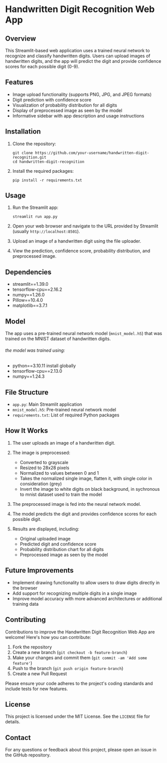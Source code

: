 # Handwritten Digit Recognition Web App

## Overview

This Streamlit-based web application uses a trained neural network to recognize and classify handwritten digits. Users can upload images of handwritten digits, and the app will predict the digit and provide confidence scores for each possible digit (0-9).

## Features

- Image upload functionality (supports PNG, JPG, and JPEG formats)
- Digit prediction with confidence score
- Visualization of probability distribution for all digits
- Display of preprocessed image as seen by the model
- Informative sidebar with app description and usage instructions

## Installation

1. Clone the repository:
   ```
   git clone https://github.com/your-username/handwritten-digit-recognition.git
   cd handwritten-digit-recognition
   ```

2. Install the required packages:
   ```
   pip install -r requirements.txt
   ```

## Usage

1. Run the Streamlit app:
   ```
   streamlit run app.py
   ```

2. Open your web browser and navigate to the URL provided by Streamlit (usually `http://localhost:8501`).

3. Upload an image of a handwritten digit using the file uploader.

4. View the prediction, confidence score, probability distribution, and preprocessed image.

## Dependencies

- streamlit==1.39.0
- tensorflow-cpu==2.16.2
- numpy==1.26.0
- Pillow==10.4.0
- matplotlib==3.7.1

## Model

The app uses a pre-trained neural network model (`mnist_model.h5`) that was trained on the MNIST dataset of handwritten digits.
###### the model was trained using:
- python==3.10.11 install globally
- tensorflow-cpu==2.13.0
- numpy==1.24.3

## File Structure

- `app.py`: Main Streamlit application
- `mnist_model.h5`: Pre-trained neural network model
- `requirements.txt`: List of required Python packages

## How It Works

1. The user uploads an image of a handwritten digit.
2. The image is preprocessed:
   - Converted to grayscale
   - Resized to 28x28 pixels
   - Normalized to values between 0 and 1
   - Takes the normalized single image, flatten it, with single color in consideration (grey)
   - Invert the image to white digits on black background, in sychronous to mnist dataset used to train the model
     
3. The preprocessed image is fed into the neural network model.
4. The model predicts the digit and provides confidence scores for each possible digit.
5. Results are displayed, including:
   - Original uploaded image
   - Predicted digit and confidence score
   - Probability distribution chart for all digits
   - Preprocessed image as seen by the model

## Future Improvements

- Implement drawing functionality to allow users to draw digits directly in the browser
- Add support for recognizing multiple digits in a single image
- Improve model accuracy with more advanced architectures or additional training data

## Contributing

Contributions to improve the Handwritten Digit Recognition Web App are welcome! Here's how you can contribute:

1. Fork the repository
2. Create a new branch (`git checkout -b feature-branch`)
3. Make your changes and commit them (`git commit -am 'Add some feature'`)
4. Push to the branch (`git push origin feature-branch`)
5. Create a new Pull Request

Please ensure your code adheres to the project's coding standards and include tests for new features.

## License

This project is licensed under the MIT License. See the `LICENSE` file for details.

## Contact

For any questions or feedback about this project, please open an issue in the GitHub repository.
